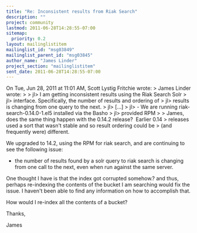 ```yaml
---
title: "Re: Inconsistent results from Riak Search"
description: ""
project: community
lastmod: 2011-06-28T14:28:55-07:00
sitemap:
  priority: 0.2
layout: mailinglistitem
mailinglist_id: "msg03849"
mailinglist_parent_id: "msg03845"
author_name: "James Linder"
project_section: "mailinglistitem"
sent_date: 2011-06-28T14:28:55-07:00
---
```



On Tue, Jun 28, 2011 at 11:01 AM, Scott Lystig Fritchie
 wrote:
&gt; James Linder  wrote:
&gt;
&gt; jl&gt; I am getting inconsistent results using the Riak Search Solr
&gt; jl&gt; interface. Specifically, the number of results and ordering of
&gt; jl&gt; results is changing from one query to the next.
&gt; jl&gt; [...]
&gt; jl&gt; - We are running riak-search-0.14.0-1.el5 installed via the Basho
&gt; jl&gt; provided RPM
&gt;
&gt; James, does the same thing happen with the 0.14.2 release?  Earlier 0.14
&gt; releases used a sort that wasn't stable and so result ordering could be
&gt; (and frequently were) different.

We upgraded to 14.2, using the RPM for riak search, and are continuing
to see the following issue:

- the number of results found by a solr query to riak search is
 changing from one call to the next, even when run against
 the same server.

One thought I have is that the index got corrupted somehow.? and thus,
perhaps re-indexing the contents of the bucket I am searching would
fix the issue. I haven't been able to find any information on how to
accomplish that.

How would I re-index all the contents of a bucket?

Thanks,

James

